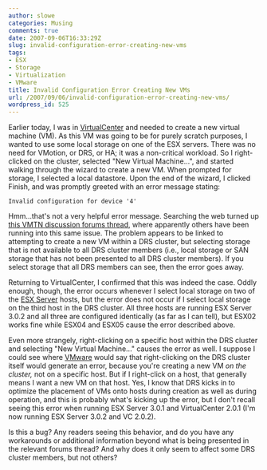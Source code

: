 ```yaml
---
author: slowe
categories: Musing
comments: true
date: 2007-09-06T16:33:29Z
slug: invalid-configuration-error-creating-new-vms
tags:
- ESX
- Storage
- Virtualization
- VMware
title: Invalid Configuration Error Creating New VMs
url: /2007/09/06/invalid-configuration-error-creating-new-vms/
wordpress_id: 525
---
```


Earlier today, I was in [VirtualCenter](http://www.vmware.com/products/vi/vc/) and needed to create a new virtual machine (VM). As this VM was going to be for purely scratch purposes, I wanted to use some local storage on one of the ESX servers. There was no need for VMotion, or DRS, or HA; it was a non-critical workload. So I right-clicked on the cluster, selected "New Virtual Machine...", and started walking through the wizard to create a new VM. When prompted for storage, I selected a local datastore. Upon the end of the wizard, I clicked Finish, and was promptly greeted with an error message stating:

	Invalid configuration for device '4'

Hmm...that's not a very helpful error message. Searching the web turned up [this VMTN discussion forums thread](http://www.vmware.com/community/message.jspa?messageID=688454), where apparently others have been running into this same issue. The problem appears to be linked to attempting to create a new VM within a DRS cluster, but selecting storage that is not available to all DRS cluster members (i.e., local storage or SAN storage that has not been presented to all DRS cluster members). If you select storage that all DRS members can see, then the error goes away.

Returning to VirtualCenter, I confirmed that this was indeed the case. Oddly enough, though, the error occurs whenever I select local storage on two of the [ESX Server](http://www.vmware.com/products/vi/esx/) hosts, but the error does not occur if I select local storage on the third host in the DRS cluster. All three hosts are running ESX Server 3.0.2 and all three are configured identically (as far as I can tell), but ESX02 works fine while ESX04 and ESX05 cause the error described above.

Even more strangely, right-clicking on a specific host within the DRS cluster and selecting "New Virtual Machine..." causes the error as well. I suppose I could see where [VMware](http://www.vmware.com/) would say that right-clicking on the DRS cluster itself would generate an error, because you're creating a new VM _on the cluster,_ not on a specific host. But if I right-click on a host, that generally means I want a new VM on that host. Yes, I know that DRS kicks in to optimize the placement of VMs onto hosts during creation as well as during operation, and this is probably what's kicking up the error, but I don't recall seeing this error when running ESX Server 3.0.1 and VirtualCenter 2.0.1 (I'm now running ESX Server 3.0.2 and VC 2.0.2).

Is this a bug? Any readers seeing this behavior, and do you have any workarounds or additional information beyond what is being presented in the relevant forums thread? And why does it only seem to affect some DRS cluster members, but not others?
